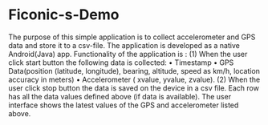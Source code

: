 # Ficonic-s-Demo
The purpose of this simple application is to collect accelerometer and GPS data and store it to a csv-file. 
The application is developed as a native Android(Java) app.
Functionality of the application is :
 (1) When the user click start button the following data is collected:
• Timestamp
• GPS Data(position (latitude, longitude), bearing, altitude, speed as km/h, location accuracy in meters)
• Accelerometer ( xvalue, yvalue, zvalue).
 (2) When the user click stop button the data is saved on the device in a csv file.
Each row has all the data values defined above (if data is available).
The user interface shows the latest values of the GPS and accelerometer listed above.
